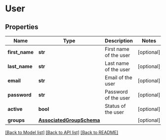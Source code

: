 # User

## Properties
Name | Type | Description | Notes
------------ | ------------- | ------------- | -------------
**first_name** | **str** | First name of the user | [optional] 
**last_name** | **str** | Last name of the user | [optional] 
**email** | **str** | Email of the user | [optional] 
**password** | **str** | Password of the user | [optional] 
**active** | **bool** | Status of the user | [optional] 
**groups** | [**AssociatedGroupSchema**](AssociatedGroupSchema.md) |  | [optional] 

[[Back to Model list]](../README.md#documentation-for-models) [[Back to API list]](../README.md#documentation-for-api-endpoints) [[Back to README]](../README.md)


